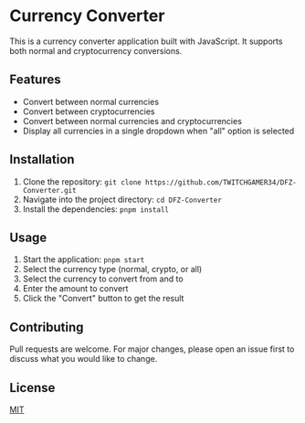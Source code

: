 # Currency Converter

This is a currency converter application built with JavaScript. It supports both normal and cryptocurrency conversions.

## Features

- Convert between normal currencies
- Convert between cryptocurrencies
- Convert between normal currencies and cryptocurrencies
- Display all currencies in a single dropdown when "all" option is selected

## Installation

1. Clone the repository: `git clone https://github.com/TWITCHGAMER34/DFZ-Converter.git`
2. Navigate into the project directory: `cd DFZ-Converter`
3. Install the dependencies: `pnpm install`

## Usage

1. Start the application: `pnpm start`
2. Select the currency type (normal, crypto, or all)
3. Select the currency to convert from and to
4. Enter the amount to convert
5. Click the "Convert" button to get the result

## Contributing

Pull requests are welcome. For major changes, please open an issue first to discuss what you would like to change.

## License

[MIT](https://choosealicense.com/licenses/mit/)